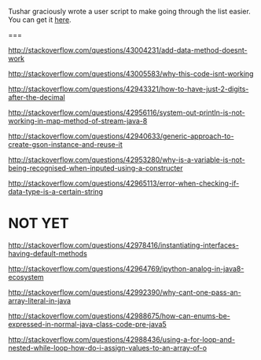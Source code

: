Tushar graciously wrote a user script to make going through the list easier. You can get it [here](https://github.com/tusharjadhav219/Userscript-for-delete-candidates).

===

http://stackoverflow.com/questions/43004231/add-data-method-doesnt-work

http://stackoverflow.com/questions/43005583/why-this-code-isnt-working

http://stackoverflow.com/questions/42943321/how-to-have-just-2-digits-after-the-decimal

http://stackoverflow.com/questions/42956116/system-out-println-is-not-working-in-map-method-of-stream-java-8

http://stackoverflow.com/questions/42940633/generic-approach-to-create-gson-instance-and-reuse-it

http://stackoverflow.com/questions/42953280/why-is-a-variable-is-not-being-recognised-when-inputed-using-a-constructer

http://stackoverflow.com/questions/42965113/error-when-checking-if-data-type-is-a-certain-string


NOT YET
====

http://stackoverflow.com/questions/42978416/instantiating-interfaces-having-default-methods

http://stackoverflow.com/questions/42964769/ipython-analog-in-java8-ecosystem

http://stackoverflow.com/questions/42992390/why-cant-one-pass-an-array-literal-in-java

http://stackoverflow.com/questions/42988675/how-can-enums-be-expressed-in-normal-java-class-code-pre-java5

http://stackoverflow.com/questions/42988436/using-a-for-loop-and-nested-while-loop-how-do-i-assign-values-to-an-array-of-o
